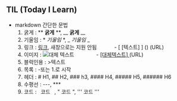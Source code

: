 ## TIL (Today I Learn)

- markdown
간단한 문법
    1. 굵게 : ** **굵게** **, __ __굵게__ __
    2. 기울임 : * *기울임* *, _ _기울임_ _
    3. 링크 : [링크](http://googole.com/), 새창으로는 지원 안됨
       &nbsp;&nbsp;&nbsp;&nbsp;&nbsp;&nbsp;&nbsp;&nbsp;&nbsp;&nbsp; - [ [텍스트] ] () (URL)
    4. 이미지 : ![대체 텍스트](http://www.remotesensing.gov.my/portalarsm/images/tab/G_is_For_Google_New_Logo_Thumb.png)
    &nbsp;&nbsp;&nbsp;&nbsp;&nbsp;&nbsp;&nbsp;&nbsp;&nbsp;&nbsp;&nbsp;&nbsp;&nbsp; - [ [대체텍스트] ]()(URL)
    5. 블럭인용 : >텍스트
    6. 목록 : -또는 1.로 시작
    7. 헤더 : # H1, ## H2, ### h3, #### H4, ##### H5, ###### H6
    8. 수평선 : ---, ***
    9. 코드 :` ` 코드 ` `, " 코드 ", ''' 코드 '''